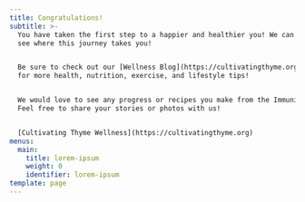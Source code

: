 ```yaml
---
title: Congratulations!
subtitle: >-
  You have taken the first step to a happier and healthier you! We can't wait to
  see where this journey takes you! 


  Be sure to check out our [Wellness Blog](https://cultivatingthyme.org/blogs)
  for more health, nutrition, exercise, and lifestyle tips!


  We would love to see any progress or recipes you make from the Immunity Book!
  Feel free to share your stories or photos with us!


  [Cultivating Thyme Wellness](https://cultivatingthyme.org)
menus:
  main:
    title: lorem-ipsum
    weight: 0
    identifier: lorem-ipsum
template: page
---
```

